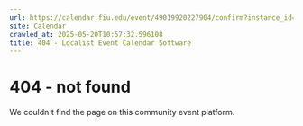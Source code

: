 ```yaml
---
url: https://calendar.fiu.edu/event/49019920227904/confirm?instance_id=49019920228929&return=https%3A%2F%2Fcalendar.fiu.edu%2Fpca
site: Calendar
crawled_at: 2025-05-20T10:57:32.596108
title: 404 - Localist Event Calendar Software
---
```


# 404 - not found
We couldn't find the page on this community event platform.
